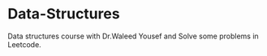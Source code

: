 # Data-Structures
Data structures course with Dr.Waleed Yousef
 and Solve some problems in Leetcode.
